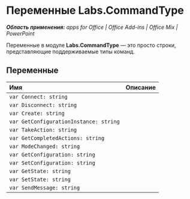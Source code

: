 
# Переменные Labs.CommandType

 _**Область применения:** apps for Office | Office Add-ins | Office Mix | PowerPoint_

Переменные в модуле **Labs.CommandType** — это просто строки, представляющие поддерживаемые типы команд.

## Переменные


|**Имя**|**Описание**|
|:-----|:-----|
| `var Connect: string`||
| `var Disconnect: string`||
| `var Create: string`||
| `var GetConfigurationInstance: string`||
| `var TakeAction: string`||
| `var GetCompletedActions: string`||
| `var ModeChanged: string`||
| `var GetConfiguration: string`||
| `var SetConfiguration: string`||
| `var GetState: string`||
| `var SetState: string`||
| `var SendMessage: string`||
